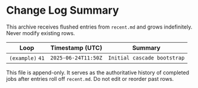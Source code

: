 <!-- @meta {
  "fileType": "append-only",
  "purpose": "Permanent ledger of all completed jobs and merge results.",
  "editPolicy": "appendOnly",
  "routeScope": "global"
} -->
# Change Log Summary
This archive receives flushed entries from `recent.md` and grows indefinitely. Never modify existing rows.

| Loop | Timestamp (UTC) | Summary |
|------|-----------------|---------|
| `(example)` `41` | `2025-06-24T11:50Z` | `Initial cascade bootstrap` |

This file is append-only. It serves as the authoritative history of completed jobs after entries roll off `recent.md`. Do not edit or reorder past rows.
